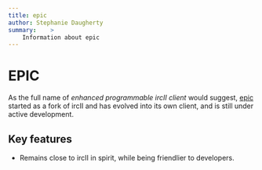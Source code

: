 ```yaml
---
title: epic
author: Stephanie Daugherty
summary:	>
	Information about epic
---
```


# EPIC

As the full name of *enhanced programmable ircII client* would suggest, [epic](www.epicsol.org) started as a fork of ircII and has evolved into its own client, and is still under active development.

## Key features
 * Remains close to ircII in spirit, while being friendlier to developers.

